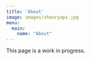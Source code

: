 ```yaml
---
title: 'About'
image: images/shouryaps.jpg
menu:
  main:
    name: "About"
---
```


This page is a work in progress.
